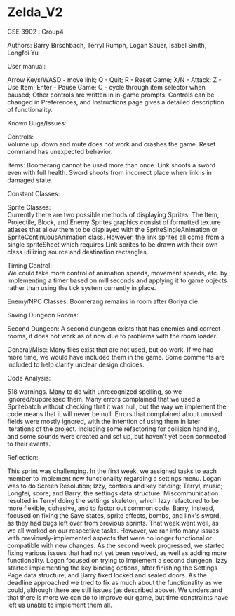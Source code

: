 # Zelda_V2

CSE 3902 : Group4

Authors: Barry Birschbach, Terryl Rumph, Logan Sauer, Isabel Smith, Longfei Yu

User manual:

Arrow Keys/WASD - move link;
Q - Quit;
R - Reset Game;
X/N - Attack;
Z - Use Item;
Enter - Pause Game;
C - cycle through item selector when paused;
Other controls are written in in-game prompts.
Controls can be changed in Preferences, and Instructions page gives a detailed description of functionality.


Known Bugs/Issues:

Controls:  
Volume up, down and mute does not work and crashes the game. Reset command has unexpected behavior.

Items:
Boomerang cannot be used more than once. Link shoots a sword even with full health. Sword shoots from incorrect place when link is in damaged state. 

Constant Classes:  

Sprite Classes:  
Currently there are two possible methods of displaying Sprites:  The Item, Projectile, Block, and Enemy Sprites graphics consist of formatted texture atlases that allow them to be displayed with the SpriteSingleAnimation or SpriteContinuousAnimation class.  However, the link sprites all come from a single spriteSheet which requires Link sprites to be drawn with their own class utilizing source and destination rectangles.

Timing Control:  
We could take more control of animation speeds, movement speeds, etc.  by implementing a timer based on milliseconds and applying it to game objects rather than using the tick system currently in place.

Enemy/NPC Classes:
Boomerang remains in room after Goriya die.

Saving Dungeon Rooms:

Second Dungeon:
A second dungeon exists that has enemies and correct rooms, it does not work as of now due to problems with the room loader.

General/Misc:
Many files exist that are not used, but do work. If we had more time, we would have included them in the game. Some comments are included to help clarify unclear design choices.

Code Analysis:

518 warnings. Many to do with unrecognized spelling, so we ignored/suppressed them. Many errors complained that we used a Spritebatch without checking that it was null, but the way we implement the code means that it will never be null. Errors that complained about unused fields were mostly ignored, with the intention of using them in later iterations of the project.  Including some refactoring for collision handling, and some sounds were created and set up, but haven't yet been connected to their events.'

Reflection:

This sprint was challenging. In the first week, we assigned tasks to each member to implement new functionality regarding a settings menu. Logan was to do Screen Resolution; Izzy, controls and key binding; Terryl, music; Longfei, score; and Barry, the settings data structure. Miscommunication resulted in Terryl doing the settings skeleton, which Izzy refactored to be more flexible, cohesive, and to factor out common code. Barry, instead, focused on fixing the Save states, sprite effects, bombs, and link's sword, as they had bugs left over from previous sprints. That week went well, as we all worked on our respective tasks. However, we ran into many issues with previously-implemented aspects that were no longer functional or compatible with new changes. As the second week progressed, we started fixing various issues that had not yet been resolved, as well as adding more functionality. Logan focused on trying to implement a second dungeon, Izzy started implementing the key binding options, after finishing the Settings Page data structure, and Barry fixed locked and sealed doors. As the deadline approached we tried to fix as much about the functionality as we could, although there are still issues (as described above). We understand that there is more we can do to improve our game, but time constraints have left us unable to implement them all. 
